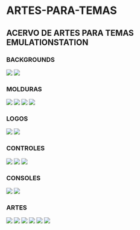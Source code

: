 # ARTES-PARA-TEMAS

## ACERVO DE ARTES PARA TEMAS EMULATIONSTATION

### BACKGROUNDS

![](https://i.ibb.co/4TsdYmX/dreamcast.jpg)
![](https://i.ibb.co/DgJrMWk/snes.jpg)

### MOLDURAS

![](https://i.ibb.co/51k3GMC/Arcade-Black.png)
![](https://i.ibb.co/XsJQbXy/3ds.png)
![](https://i.ibb.co/dj9BLrp/Arcade-White.png)
![](https://i.ibb.co/vqCbSPZ/Acorn-Archimedes.png)

### LOGOS

![](https://i.ibb.co/CtTqMTG/auto-at4players.png)
![](https://i.ibb.co/gJ5m3BS/3do.png)

### CONTROLES

![](https://i.ibb.co/BC49f4M/atari.png)
![](https://i.ibb.co/bXg1ZJc/auto-favorites.png)
![](https://i.ibb.co/WHXMttj/atari2600.png)

### CONSOLES

![](https://i.ibb.co/DWkKKJT/arcade.png)
![](https://i.ibb.co/fQ55kGv/atari2600.png)

### ARTES

![](https://i.ibb.co/hyMW11Y/64dd.png)
![](https://i.ibb.co/vHfDN2q/atomiswave.png)
![](https://i.ibb.co/zf8WB33/castlevania.png)
![](https://i.ibb.co/T8dxBxF/gc.png)
![](https://i.ibb.co/JktN0Rn/genesis.png)
![](https://i.ibb.co/R20cX69/megaman.png)


